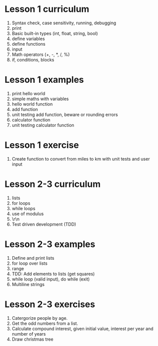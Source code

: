 # Lesson 1 curriculum
1. Syntax check, case sensitivity, running, debugging 
2. print
3. Basic built-in types (int, float, string, bool) 
4. define variables   
5. define functions
6. input
7. Math operators (+, -, *, /, %)
8. if, conditions, blocks

# Lesson 1 examples
1. print hello world
2. simple maths with variables
3. hello world function
4. add function
5. unit testing add function, beware or rounding errors
6. calculator function
7. unit testing calculator function

# Lesson 1 exercise
1. Create function to convert from miles to km with unit tests and user input

# Lesson 2-3 curriculum
1. lists
2. for loops
3. while loops
4. use of modulus
5. \r\n
6. Test driven development (TDD)

# Lesson 2-3 examples
1. Define and print lists
2. for loop over lists
3. range
5. TDD: Add elements to lists (get squares)
6. while loop (valid input), do while (exit)
7. Multiline strings

# Lesson 2-3 exercises
1. Catergorize people by age.
2. Get the odd numbers from a list.
3. Calculate compound interest, given initial value, interest per year and number of years 
4. Draw christmas tree
